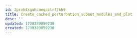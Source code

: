 ```yaml
---
id: 2prvk4xguhcmeqazlrf7kh9
title: Create_cached_perturbation_subset_modules_and_plot
desc: ''
updated: 1738389859230
created: 1738389859230
---
```

